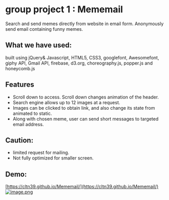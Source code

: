 # group project 1 : Mememail

Search and send memes directly from website in email form.
Anonymously send email containing funny memes.

## What we have used:

 built using jQuery& Javascript, HTML5, CSS3, googlefont, Awesomefont, giphy API, Gmail API, firebase, d3.org, choreography.js, popper.js and honeycomb.js

## Features
- Scroll down to access. Scroll down changes animation of the header.
- Search engine allows up to 12 images at a request.
- Images can be clicked to obtain link, and also change its state from animated to static.
- Along with chosen meme, user can send short messages to targeted email address.

## Caution:
- limited request for mailing. 
- Not fully optimized for smaller screen.

## Demo:
[https://cltn39.github.io/Mememail/](https://cltn39.github.io/Mememail/)
[![image.png](https://i.postimg.cc/1Rvz8CRB/image.png)](https://cltn39.github.io/group-project-1/)
